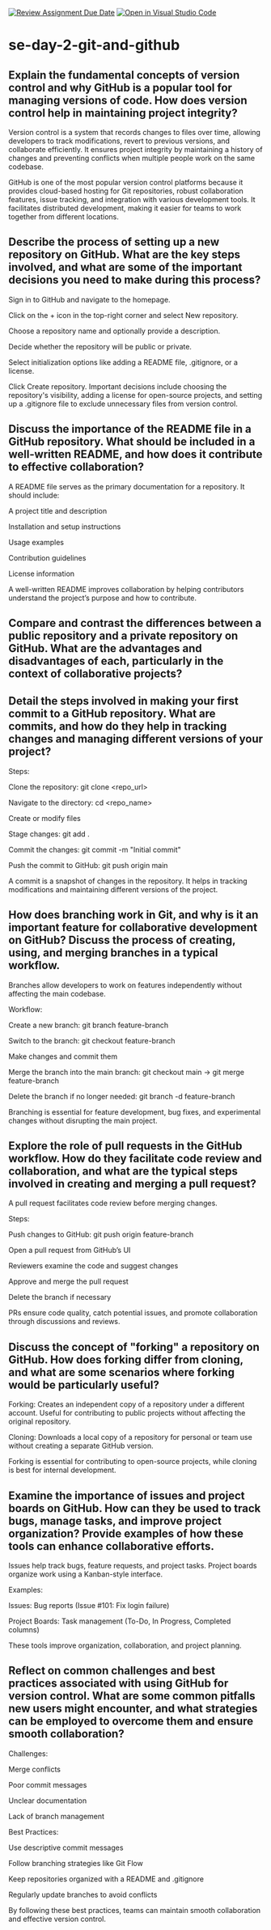 [![Review Assignment Due Date](https://classroom.github.com/assets/deadline-readme-button-22041afd0340ce965d47ae6ef1cefeee28c7c493a6346c4f15d667ab976d596c.svg)](https://classroom.github.com/a/8wgCKhpZ)
[![Open in Visual Studio Code](https://classroom.github.com/assets/open-in-vscode-2e0aaae1b6195c2367325f4f02e2d04e9abb55f0b24a779b69b11b9e10269abc.svg)](https://classroom.github.com/online_ide?assignment_repo_id=18468658&assignment_repo_type=AssignmentRepo)
# se-day-2-git-and-github
## Explain the fundamental concepts of version control and why GitHub is a popular tool for managing versions of code. How does version control help in maintaining project integrity?
Version control is a system that records changes to files over time, allowing developers to track modifications, revert to previous versions, and collaborate efficiently. It ensures project integrity by maintaining a history of changes and preventing conflicts when multiple people work on the same codebase.

GitHub is one of the most popular version control platforms because it provides cloud-based hosting for Git repositories, robust collaboration features, issue tracking, and integration with various development tools. It facilitates distributed development, making it easier for teams to work together from different locations.

## Describe the process of setting up a new repository on GitHub. What are the key steps involved, and what are some of the important decisions you need to make during this process?
Sign in to GitHub and navigate to the homepage.

Click on the + icon in the top-right corner and select New repository.

Choose a repository name and optionally provide a description.

Decide whether the repository will be public or private.

Select initialization options like adding a README file, .gitignore, or a license.

Click Create repository.
Important decisions include choosing the repository's visibility, adding a license for open-source projects, and setting up a .gitignore file to exclude unnecessary files from version control.

## Discuss the importance of the README file in a GitHub repository. What should be included in a well-written README, and how does it contribute to effective collaboration?
A README file serves as the primary documentation for a repository. It should include:

A project title and description

Installation and setup instructions

Usage examples

Contribution guidelines

License information

A well-written README improves collaboration by helping contributors understand the project’s purpose and how to contribute.

## Compare and contrast the differences between a public repository and a private repository on GitHub. What are the advantages and disadvantages of each, particularly in the context of collaborative projects?

## Detail the steps involved in making your first commit to a GitHub repository. What are commits, and how do they help in tracking changes and managing different versions of your project?
Steps:

Clone the repository: git clone <repo_url>

Navigate to the directory: cd <repo_name>

Create or modify files

Stage changes: git add .

Commit the changes: git commit -m "Initial commit"

Push the commit to GitHub: git push origin main

A commit is a snapshot of changes in the repository. It helps in tracking modifications and maintaining different versions of the project.

## How does branching work in Git, and why is it an important feature for collaborative development on GitHub? Discuss the process of creating, using, and merging branches in a typical workflow.
Branches allow developers to work on features independently without affecting the main codebase.

Workflow:

Create a new branch: git branch feature-branch

Switch to the branch: git checkout feature-branch

Make changes and commit them

Merge the branch into the main branch: git checkout main → git merge feature-branch

Delete the branch if no longer needed: git branch -d feature-branch

Branching is essential for feature development, bug fixes, and experimental changes without disrupting the main project.

## Explore the role of pull requests in the GitHub workflow. How do they facilitate code review and collaboration, and what are the typical steps involved in creating and merging a pull request?
A pull request facilitates code review before merging changes.

Steps:

Push changes to GitHub: git push origin feature-branch

Open a pull request from GitHub’s UI

Reviewers examine the code and suggest changes

Approve and merge the pull request

Delete the branch if necessary

PRs ensure code quality, catch potential issues, and promote collaboration through discussions and reviews.

## Discuss the concept of "forking" a repository on GitHub. How does forking differ from cloning, and what are some scenarios where forking would be particularly useful?
Forking: Creates an independent copy of a repository under a different account. Useful for contributing to public projects without affecting the original repository.

Cloning: Downloads a local copy of a repository for personal or team use without creating a separate GitHub version.

Forking is essential for contributing to open-source projects, while cloning is best for internal development.

## Examine the importance of issues and project boards on GitHub. How can they be used to track bugs, manage tasks, and improve project organization? Provide examples of how these tools can enhance collaborative efforts.
Issues help track bugs, feature requests, and project tasks. Project boards organize work using a Kanban-style interface.

Examples:

Issues: Bug reports (Issue #101: Fix login failure)

Project Boards: Task management (To-Do, In Progress, Completed columns)

These tools improve organization, collaboration, and project planning.

## Reflect on common challenges and best practices associated with using GitHub for version control. What are some common pitfalls new users might encounter, and what strategies can be employed to overcome them and ensure smooth collaboration?
Challenges:

Merge conflicts

Poor commit messages

Unclear documentation

Lack of branch management

Best Practices:

Use descriptive commit messages

Follow branching strategies like Git Flow

Keep repositories organized with a README and .gitignore

Regularly update branches to avoid conflicts

By following these best practices, teams can maintain smooth collaboration and effective version control.


